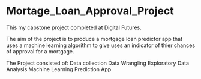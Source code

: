 # Mortage_Loan_Approval_Project

This my capstone project completed at Digital Futures.

The aim of the project is to produce a mortgage loan predictor app that uses a machine learning algorithm to give uses an indicator of thier chances of approval for a mortgage. 

The Project consisted of:
  Data collection
  Data Wrangling
  Exploratory Data Analysis
  Machine Learning
  Prediction App
  
